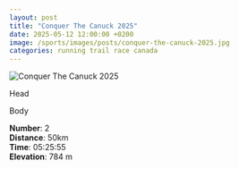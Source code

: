 ```yaml
---
layout: post
title: "Conquer The Canuck 2025"
date: 2025-05-12 12:00:00 +0200
image: /sports/images/posts/conquer-the-canuck-2025.jpg
categories: running trail race canada
---
```


![Conquer The Canuck 2025](/sports/images/posts/conquer-the-canuck-2025.jpg)

Head

<!-- more -->

Body

**Number**: 2\
**Distance**: 50km\
**Time**: 05:25:55\
**Elevation**: 784 m
